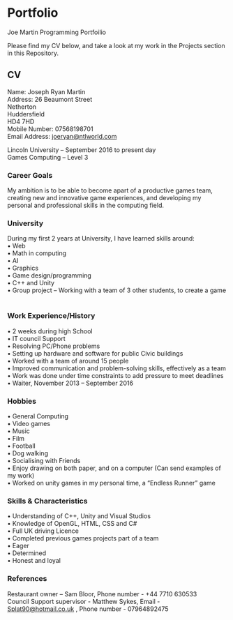 # Portfolio
Joe Martin Programming Portfoilio

Please find my CV below, and take a look at my work in the Projects section in this Repository.

## CV

Name:		Joseph Ryan Martin    
Address:	26 Beaumont Street    
           	Netherton    
                Huddersfield    
	        HD4 7HD    
Mobile Number: 	07568198701    
Email Address:	joeryan@ntlworld.com    

Lincoln University – September 2016 to present day  
Games Computing – Level 3  

### Career Goals  
My ambition is to be able to become apart of a productive games team, creating new and innovative game experiences, and developing my personal and professional skills in the computing field.   

### University    
During my first 2 years at University, I have learned skills around:  
•	Web    
•	Math in computing  
•	AI  
•	Graphics  
•	Game design/programming  
•	C++ and Unity  
•	Group project – Working with a team of 3 other students, to create a game    
 
### Work Experience/History  
•	2 weeks during high School  
•	IT council Support  
•	Resolving PC/Phone problems  
•	Setting up hardware and software for public Civic buildings  
•	Worked with a team of around 15 people  
•	Improved communication and problem-solving skills, effectively as a team  
•	Work was done under time constraints to add pressure to meet deadlines  
•	Waiter, November 2013 – September 2016  

### Hobbies  
•	General Computing  
•	Video games  
•	Music  
•	Film  
•	Football  
•	Dog walking  
•	Socialising with Friends  
•	Enjoy drawing on both paper, and on a computer (Can send examples of my work)  
•	Worked on unity games in my personal time, a “Endless Runner” game  

### Skills & Characteristics  
•	Understanding of C++, Unity and Visual Studios  
•	Knowledge of OpenGL, HTML, CSS and C#  
•	Full UK driving Licence  
•	Completed previous games projects part of a team  
•	Eager  
•	Determined  
•	Honest and loyal  

### References  
Restaurant owner – Sam Bloor, Phone number - +44 7710 630533  
Council Support supervisor - Matthew Sykes, Email - Splat90@hotmail.co.uk , Phone number - 07964892475  
